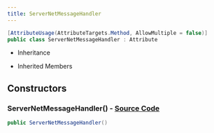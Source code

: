 ```yaml
---
title: ServerNetMessageHandler
---
```


```csharp
[AttributeUsage(AttributeTargets.Method, AllowMultiple = false)]
public class ServerNetMessageHandler : Attribute
```

- Inheritance

- Inherited Members

## Constructors

### **ServerNetMessageHandler()** - [Source Code](https://github.com/swiftly-solution/swiftlys2/blob/main/managed/src/SwiftlyS2.Shared/Modules/NetMessages/NetMessageHandlerAttribute.cs#L5)

```csharp
public ServerNetMessageHandler()
```

